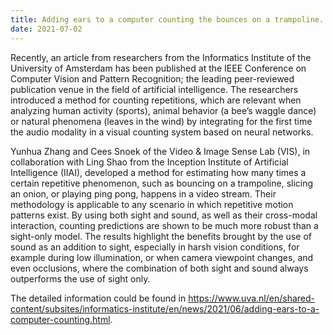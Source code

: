 ```yaml
---
title: Adding ears to a computer counting the bounces on a trampoline.
date: 2021-07-02
---
```


Recently, an article from researchers from the Informatics Institute of the University of Amsterdam has been published at the IEEE Conference on Computer Vision and Pattern Recognition; the leading peer-reviewed publication venue in the field of artificial intelligence. The researchers introduced a method for counting repetitions, which are relevant when analyzing human activity (sports), animal behavior (a bee’s waggle dance) or natural phenomena (leaves in the wind) by integrating for the first time the audio modality in a visual counting system based on neural networks.

<!--more-->

Yunhua Zhang and Cees Snoek of the Video & Image Sense Lab (VIS), in collaboration with Ling Shao from the Inception Institute of Artificial Intelligence (IIAI), developed a method for estimating how many times a certain repetitive phenomenon, such as bouncing on a trampoline, slicing an onion, or playing ping pong, happens in a video stream. Their methodology is applicable to any scenario in which repetitive motion patterns exist. By using both sight and sound, as well as their cross-modal interaction, counting predictions are shown to be much more robust than a sight-only model. The results highlight the benefits brought by the use of sound as an addition to sight, especially in harsh vision conditions, for example during low illumination, or when camera viewpoint changes, and even occlusions, where the combination of both sight and sound always outperforms the use of sight only.

The detailed information could be found in https://www.uva.nl/en/shared-content/subsites/informatics-institute/en/news/2021/06/adding-ears-to-a-computer-counting.html.
